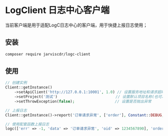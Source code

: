 # LogClient 日志中心客户端
当前客户端是用于适配LogC日志中心的客户端，用于快捷上报日志使用；

## 安装
```bash
composer require jarviscdr/logc-client
```

## 使用
```php
// 创建实例
Client::getInstance()
    ->setApiClient('http://127.0.0.1:10001', 1.0) // 设置服务地址和请求超时时间
    ->setProject('测试')                          // 设置默认项目名称(也可以在后续上报日志时指定项目名称)
    ->setThrowException(false);                  // 设置是否抛出异常

// 上报日志
Client::getInstance()->report('订单请求异常', ['order'], Constant::DEBUG, 'test', Client::REPORT_TYPE_API);

// 使用配套函数上报日志
logc(['err' => -1, 'data' => '订单请求异常', 'oid' => 1234567890], 'order,alipay', Constant::DEBUG);

```
